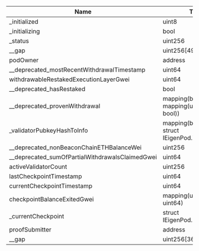 | Name                                            | Type                                               | Slot | Offset | Bytes | Contract                                 |
|-------------------------------------------------|----------------------------------------------------|------|--------|-------|------------------------------------------|
| _initialized                                    | uint8                                              | 0    | 0      | 1     | src/contracts/pods/EigenPod.sol:EigenPod |
| _initializing                                   | bool                                               | 0    | 1      | 1     | src/contracts/pods/EigenPod.sol:EigenPod |
| _status                                         | uint256                                            | 1    | 0      | 32    | src/contracts/pods/EigenPod.sol:EigenPod |
| __gap                                           | uint256[49]                                        | 2    | 0      | 1568  | src/contracts/pods/EigenPod.sol:EigenPod |
| podOwner                                        | address                                            | 51   | 0      | 20    | src/contracts/pods/EigenPod.sol:EigenPod |
| __deprecated_mostRecentWithdrawalTimestamp      | uint64                                             | 51   | 20     | 8     | src/contracts/pods/EigenPod.sol:EigenPod |
| withdrawableRestakedExecutionLayerGwei          | uint64                                             | 52   | 0      | 8     | src/contracts/pods/EigenPod.sol:EigenPod |
| __deprecated_hasRestaked                        | bool                                               | 52   | 8      | 1     | src/contracts/pods/EigenPod.sol:EigenPod |
| __deprecated_provenWithdrawal                   | mapping(bytes32 => mapping(uint64 => bool))        | 53   | 0      | 32    | src/contracts/pods/EigenPod.sol:EigenPod |
| _validatorPubkeyHashToInfo                      | mapping(bytes32 => struct IEigenPod.ValidatorInfo) | 54   | 0      | 32    | src/contracts/pods/EigenPod.sol:EigenPod |
| __deprecated_nonBeaconChainETHBalanceWei        | uint256                                            | 55   | 0      | 32    | src/contracts/pods/EigenPod.sol:EigenPod |
| __deprecated_sumOfPartialWithdrawalsClaimedGwei | uint64                                             | 56   | 0      | 8     | src/contracts/pods/EigenPod.sol:EigenPod |
| activeValidatorCount                            | uint256                                            | 57   | 0      | 32    | src/contracts/pods/EigenPod.sol:EigenPod |
| lastCheckpointTimestamp                         | uint64                                             | 58   | 0      | 8     | src/contracts/pods/EigenPod.sol:EigenPod |
| currentCheckpointTimestamp                      | uint64                                             | 58   | 8      | 8     | src/contracts/pods/EigenPod.sol:EigenPod |
| checkpointBalanceExitedGwei                     | mapping(uint64 => uint64)                          | 59   | 0      | 32    | src/contracts/pods/EigenPod.sol:EigenPod |
| _currentCheckpoint                              | struct IEigenPod.Checkpoint                        | 60   | 0      | 64    | src/contracts/pods/EigenPod.sol:EigenPod |
| proofSubmitter                                  | address                                            | 62   | 0      | 20    | src/contracts/pods/EigenPod.sol:EigenPod |
| __gap                                           | uint256[36]                                        | 63   | 0      | 1152  | src/contracts/pods/EigenPod.sol:EigenPod |
